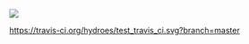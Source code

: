 <img src="https://travis-ci.org/hydroes/test_travis_ci.svg?branch=master" />

https://travis-ci.org/hydroes/test_travis_ci.svg?branch=master